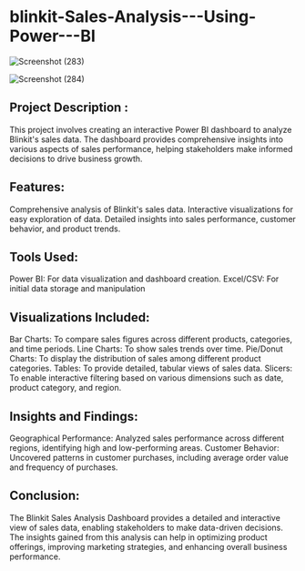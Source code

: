 # blinkit-Sales-Analysis---Using-Power---BI
![Screenshot (283)](https://github.com/user-attachments/assets/dd890673-35e9-4c3e-a6d2-f17d84d58518)

![Screenshot (284)](https://github.com/user-attachments/assets/7e78ea60-c8e5-4766-a26f-b9c7f5718dce)
## Project Description :
This project involves creating an interactive Power BI dashboard to analyze Blinkit's sales data. The dashboard provides comprehensive insights into various aspects of sales performance, helping stakeholders make informed decisions to drive business growth.
## Features:
Comprehensive analysis of Blinkit's sales data.
Interactive visualizations for easy exploration of data.
 Detailed insights into sales performance, customer behavior, and product trends.
## Tools Used:
Power BI: For data visualization and dashboard creation.
Excel/CSV: For initial data storage and manipulation
## Visualizations Included:
Bar Charts: To compare sales figures across different products, categories, and time periods.
Line Charts: To show sales trends over time.
Pie/Donut Charts: To display the distribution of sales among different product categories.
Tables: To provide detailed, tabular views of sales data.
Slicers: To enable interactive filtering based on various dimensions such as date, product category, and region.
## Insights and Findings:
Geographical Performance: Analyzed sales performance across different regions, identifying high and low-performing areas.
Customer Behavior: Uncovered patterns in customer purchases, including average order value and frequency of purchases.
## Conclusion:
The Blinkit Sales Analysis Dashboard provides a detailed and interactive view of sales data, enabling stakeholders to make data-driven decisions. The insights gained from this analysis can help in optimizing product offerings, improving marketing strategies, and enhancing overall business performance.
